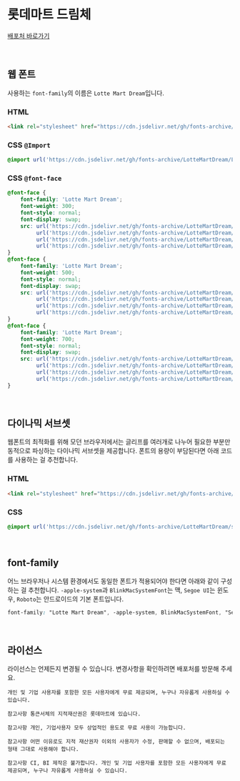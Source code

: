 # 롯데마트 드림체

[배포처 바로가기](http://company.lottemart.com/bc/service/htmlView.do?menuCd=BM0307&SITELOC=DB005)

&nbsp;

## 웹 폰트

사용하는 `font-family`의 이름은 `Lotte Mart Dream`입니다.

### HTML

```html
<link rel="stylesheet" href="https://cdn.jsdelivr.net/gh/fonts-archive/LotteMartDream/LotteMartDream.css" type="text/css"/>
```

### CSS `@Import`

```css
@import url('https://cdn.jsdelivr.net/gh/fonts-archive/LotteMartDream/LotteMartDream.css');
```

### CSS `@font-face`

```css
@font-face {
    font-family: 'Lotte Mart Dream';
    font-weight: 300;
    font-style: normal;
    font-display: swap;
    src: url('https://cdn.jsdelivr.net/gh/fonts-archive/LotteMartDream/LotteMartDream-Light.woff2') format('woff2'),
         url('https://cdn.jsdelivr.net/gh/fonts-archive/LotteMartDream/LotteMartDream-Light.woff') format('woff'),
         url('https://cdn.jsdelivr.net/gh/fonts-archive/LotteMartDream/LotteMartDream-Light.otf') format('opentype'),
         url('https://cdn.jsdelivr.net/gh/fonts-archive/LotteMartDream/LotteMartDream-Light.ttf') format('truetype');
}
@font-face {
    font-family: 'Lotte Mart Dream';
    font-weight: 500;
    font-style: normal;
    font-display: swap;
    src: url('https://cdn.jsdelivr.net/gh/fonts-archive/LotteMartDream/LotteMartDream-Medium.woff2') format('woff2'),
         url('https://cdn.jsdelivr.net/gh/fonts-archive/LotteMartDream/LotteMartDream-Medium.woff') format('woff'),
         url('https://cdn.jsdelivr.net/gh/fonts-archive/LotteMartDream/LotteMartDream-Medium.otf') format('opentype'),
         url('https://cdn.jsdelivr.net/gh/fonts-archive/LotteMartDream/LotteMartDream-Medium.ttf') format('truetype');
}
@font-face {
    font-family: 'Lotte Mart Dream';
    font-weight: 700;
    font-style: normal;
    font-display: swap;
    src: url('https://cdn.jsdelivr.net/gh/fonts-archive/LotteMartDream/LotteMartDream-Bold.woff2') format('woff2'),
         url('https://cdn.jsdelivr.net/gh/fonts-archive/LotteMartDream/LotteMartDream-Bold.woff') format('woff'),
         url('https://cdn.jsdelivr.net/gh/fonts-archive/LotteMartDream/LotteMartDream-Bold.otf') format('opentype'),
         url('https://cdn.jsdelivr.net/gh/fonts-archive/LotteMartDream/LotteMartDream-Bold.ttf') format('truetype');
}
```

&nbsp;

## 다이나믹 서브셋

웹폰트의 최적화를 위해 모던 브라우저에서는 글리프를 여러개로 나누어 필요한 부분만 동적으로 파싱하는 다이나믹 서브셋을 제공합니다. 폰트의 용량이 부담된다면 아래 코드를 사용하는 걸 추천합니다.

### HTML

```html
<link rel="stylesheet" href="https://cdn.jsdelivr.net/gh/fonts-archive/LotteMartDream/subsets/LotteMartDream-dynamic-subset.css" type="text/css"/>
```

### CSS

```css
@import url('https://cdn.jsdelivr.net/gh/fonts-archive/LotteMartDream/subsets/LotteMartDream-dynamic-subset.css');
```

&nbsp;

## font-family

어느 브라우저나 시스템 환경에서도 동일한 폰트가 적용되어야 한다면 아래와 같이 구성하는 걸 추천합니다. `-apple-system`과 `BlinkMacSystemFont`는 맥, `Segoe UI`는 윈도우, `Roboto`는 안드로이드의 기본 폰트입니다.


```css
font-family: "Lotte Mart Dream", -apple-system, BlinkMacSystemFont, "Segoe UI", Roboto, Oxygen, Ubuntu, Cantarell, "Open Sans", "Helvetica Neue", sans-serif;
```

&nbsp;

## 라이선스

라이선스는 언제든지 변경될 수 있습니다. 변경사항을 확인하려면 배포처를 방문해 주세요.

```
개인 및 기업 사용자를 포함한 모든 사용자에게 무료 제공되며, 누구나 자유롭게 사용하실 수 있습니다. 
 
참고사항 통큰서체의 지적재산권은 롯데마트에 있습니다. 
 
참고사항 개인, 기업사용자 모두 상업적인 용도로 무료 사용이 가능합니다. 
 
참고사항 어떤 이유로도 지적 재산권자 이외의 사용자가 수정, 판매할 수 없으며, 배포되는 형태 그대로 사용해야 합니다. 
 
참고사항 CI, BI 제작은 불가합니다. 개인 및 기업 사용자를 포함한 모든 사용자에게 무료 제공되며, 누구나 자유롭게 사용하실 수 있습니다.
```
